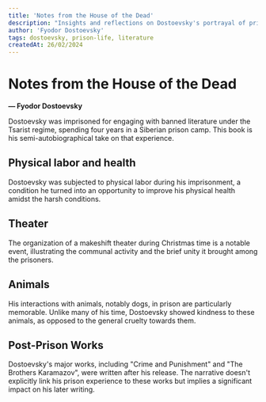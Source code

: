 ```yaml
---
title: 'Notes from the House of the Dead'
description: "Insights and reflections on Dostoevsky's portrayal of prison life."
author: 'Fyodor Dostoevsky'
tags: dostoevsky, prison-life, literature
createdAt: 26/02/2024
---
```


# Notes from the House of the Dead

**— Fyodor Dostoevsky**

Dostoevsky was imprisoned for engaging with banned literature under the Tsarist regime, spending four years in a
Siberian prison camp. This book is his semi-autobiographical take on that experience.

## Physical labor and health

Dostoevsky was subjected to physical labor during his imprisonment, a condition he turned into an opportunity to improve
his physical health amidst the harsh conditions.

## Theater

The organization of a makeshift theater during Christmas time is a notable event, illustrating the communal activity and
the brief unity it brought among the prisoners.

## Animals

His interactions with animals, notably dogs, in prison are particularly memorable. Unlike many of his time, Dostoevsky
showed kindness to these animals, as opposed to the general cruelty towards them.

## Post-Prison Works

Dostoevsky's major works, including "Crime and Punishment" and "The Brothers Karamazov", were written after his release.
The narrative doesn't explicitly link his prison experience to these works but implies a significant impact on his later
writing.
